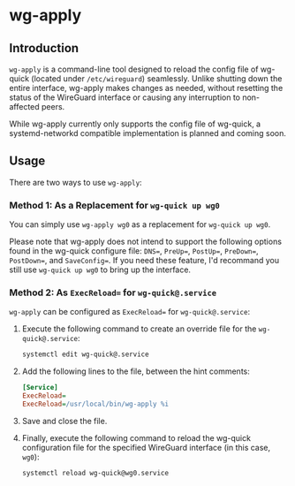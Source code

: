 wg-apply
===============

## Introduction

`wg-apply` is a command-line tool designed to reload the config file of wg-quick (located under `/etc/wireguard`) seamlessly. Unlike shutting down the entire interface, wg-apply makes changes as needed, without resetting the status of the WireGuard interface or causing any interruption to non-affected peers.

While wg-apply currently only supports the config file of wg-quick, a systemd-networkd compatible implementation is planned and coming soon.

## Usage

There are two ways to use `wg-apply`:

### Method 1: As a Replacement for `wg-quick up wg0`

You can simply use `wg-apply wg0` as a replacement for `wg-quick up wg0`.

Please note that wg-apply does not intend to support the following options found in the wg-quick configure file: `DNS=`, `PreUp=`, `PostUp=`, `PreDown=`, `PostDown=`, and `SaveConfig=`. If you need these feature, I'd recommand you still use `wg-quick up wg0` to bring up the interface.

### Method 2: As `ExecReload=` for `wg-quick@.service`

`wg-apply` can be configured as `ExecReload=` for `wg-quick@.service`:

1. Execute the following command to create an override file for the `wg-quick@.service`:

   ```bash
   systemctl edit wg-quick@.service
   ```

2. Add the following lines to the file, between the hint comments:

   ```ini
   [Service]
   ExecReload=
   ExecReload=/usr/local/bin/wg-apply %i
   ```

3. Save and close the file.

4. Finally, execute the following command to reload the wg-quick configuration file for the specified WireGuard interface (in this case, `wg0`):

   ```
   systemctl reload wg-quick@wg0.service
   ```


